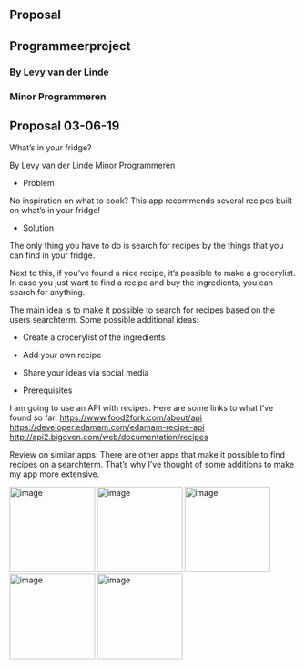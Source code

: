 ## Proposal
## Programmeerproject
### By Levy van der Linde
### Minor Programmeren

## Proposal 03-06-19

What’s in your fridge?

By Levy van der Linde
Minor Programmeren


- Problem

No inspiration on what to cook?
This app recommends several recipes built on what’s in your fridge!


- Solution

The only thing you have to do is search for recipes by the things that you can find in your fridge. 

Next to this, if you’ve found a nice recipe, it’s possible to make a grocerylist. In case you just want to find a recipe and buy the ingredients, you can search for anything. 

The main idea is to make it possible to search for recipes based on the users searchterm.
Some possible additional ideas:
-	Create a crocerylist of the ingredients
-	Add your own recipe
-	Share your ideas via social media

- Prerequisites

I am going to use an API with recipes. Here are some links to what I’ve found so far:
https://www.food2fork.com/about/api
https://developer.edamam.com/edamam-recipe-api
http://api2.bigoven.com/web/documentation/recipes

Review on similar apps:
There are other apps that make it possible to find recipes on a searchterm. That’s why I’ve thought of some additions to make my app more extensive.

<img width="150" alt="image" src="https://user-images.githubusercontent.com/47352487/58807660-c9884980-8618-11e9-8293-6c6ccceaeed3.png">

<img width="150" alt="image" src="https://user-images.githubusercontent.com/47352487/58804371-00a72c80-8612-11e9-90f4-497a090e5bd0.png">

<img width="150" alt="image" src="https://user-images.githubusercontent.com/47352487/58807471-6d252a00-8618-11e9-902d-41bda743d74f.png">

<img width="150" alt="image" src="https://user-images.githubusercontent.com/47352487/58804458-351ae880-8612-11e9-86d8-17979c7244a0.png">

<img width="150" alt="image" src="https://user-images.githubusercontent.com/47352487/58804486-4237d780-8612-11e9-8cf0-9522a4b316a5.png">

